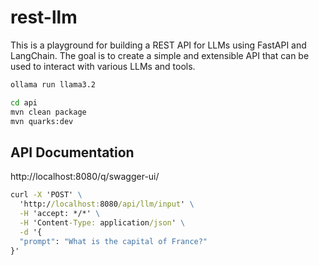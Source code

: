 # rest-llm

This is a playground for building a REST API for LLMs using FastAPI and LangChain. The goal is to create a simple and extensible API that can be used to interact with various LLMs and tools.

```cmd
ollama run llama3.2
```

```cmd
cd api
mvn clean package
mvn quarks:dev
```

## API Documentation
http://localhost:8080/q/swagger-ui/

```cmd
curl -X 'POST' \
  'http://localhost:8080/api/llm/input' \
  -H 'accept: */*' \
  -H 'Content-Type: application/json' \
  -d '{
  "prompt": "What is the capital of France?"
}'
```

